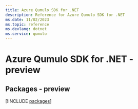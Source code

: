 ```yaml
---
title: Azure Qumulo SDK for .NET
description: Reference for Azure Qumulo SDK for .NET
ms.date: 11/02/2023
ms.topic: reference
ms.devlang: dotnet
ms.service: qumulo
---
```

# Azure Qumulo SDK for .NET - preview
## Packages - preview
[!INCLUDE [packages](qumulo-index.md)]